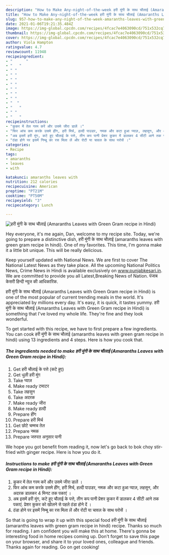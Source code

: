 ```yaml
---
description: "How to Make Any-night-of-the-week हरी मुंगी के साथ चौलाई (Amaranths Leaves with Green Gram recipe in Hindi)"
title: "How to Make Any-night-of-the-week हरी मुंगी के साथ चौलाई (Amaranths Leaves with Green Gram recipe in Hindi)"
slug: 957-how-to-make-any-night-of-the-week-amaranths-leaves-with-green-gram-recipe-in-hindi
date: 2021-01-06T19:21:35.484Z
image: https://img-global.cpcdn.com/recipes/4fcac7e4063090cd/751x532cq70/हरी-मुंगी-के-साथ-चौलाई-amaranths-leaves-with-green-gram-recipe-in-hindi-recipe-main-photo.jpg
thumbnail: https://img-global.cpcdn.com/recipes/4fcac7e4063090cd/751x532cq70/हरी-मुंगी-के-साथ-चौलाई-amaranths-leaves-with-green-gram-recipe-in-hindi-recipe-main-photo.jpg
cover: https://img-global.cpcdn.com/recipes/4fcac7e4063090cd/751x532cq70/हरी-मुंगी-के-साथ-चौलाई-amaranths-leaves-with-green-gram-recipe-in-hindi-recipe-main-photo.jpg
author: Viola Hampton
ratingvalue: 4.7
reviewcount: 11948
recipeingredient:
- "      "
- "   "
- " "
- " "
- " "
- " "
- " "
- " "
- " "
- "  "
- "   "
- " "
- "   "
recipeinstructions:
- "कुकर में तेल गरम करें और उसमे जीरा डालें ।"
- "फिर आंच कम करके उसमे हींग, हरी मिर्च, हल्दी पाउडर, नमक और कटा हुआ प्याज़, लहसुन, और अदरक डालकर 4 मिनट तक पकाएं ।"
- "अब इसमें हरी मुंग, कटे हुए चौलाई के पत्ते, तीन कप पानी प्रेशर कुकर में डालकर 4 सीटी आने तक पकाएं. प्रेशर कुकर को खोलने से पहले ठंडा होने दें ।"
- "ठंडा होने पर इसमें निम्बू का रस मिला लें और रोटी या चावल के साथ परोसें ।"
categories:
- Recipe
tags:
- amaranths
- leaves
- with

katakunci: amaranths leaves with 
nutrition: 212 calories
recipecuisine: American
preptime: "PT21M"
cooktime: "PT50M"
recipeyield: "3"
recipecategory: Lunch

---
```



![हरी मुंगी के साथ चौलाई (Amaranths Leaves with Green Gram recipe in Hindi)](https://img-global.cpcdn.com/recipes/4fcac7e4063090cd/751x532cq70/हरी-मुंगी-के-साथ-चौलाई-amaranths-leaves-with-green-gram-recipe-in-hindi-recipe-main-photo.jpg)

Hey everyone, it's me again, Dan, welcome to my recipe site. Today, we're going to prepare a distinctive dish, हरी मुंगी के साथ चौलाई (amaranths leaves with green gram recipe in hindi). One of my favorites. This time, I'm gonna make it a little bit unique. This will be really delicious.

Keep yourself updated with National News. We are first to cover The National Latest News as they take place. All the upcoming National Politics News, Crime News in Hindi is available exclusively on www.punjabkesari.in. We are committed to provide you all Latest,Breaking News of Nation. पंजाब केसरी हिन्दी न्यूज की आधिकारिक.

हरी मुंगी के साथ चौलाई (Amaranths Leaves with Green Gram recipe in Hindi) is one of the most popular of current trending meals in the world. It's appreciated by millions every day. It's easy, it is quick, it tastes yummy. हरी मुंगी के साथ चौलाई (Amaranths Leaves with Green Gram recipe in Hindi) is something that I've loved my whole life. They're fine and they look wonderful.


To get started with this recipe, we have to first prepare a few ingredients. You can cook हरी मुंगी के साथ चौलाई (amaranths leaves with green gram recipe in hindi) using 13 ingredients and 4 steps. Here is how you cook that.

<!--inarticleads1-->

##### The ingredients needed to make हरी मुंगी के साथ चौलाई (Amaranths Leaves with Green Gram recipe in Hindi):

1. Get  हरी चौलाई के पत्ते (कटे हुए)
1. Get  धुली हरी मुंग
1. Take  प्याज़
1. Make ready  टमाटर
1. Take  लहसुन
1. Take  अदरक
1. Make ready  जीरा
1. Make ready  हल्दी
1. Prepare  हींग
1. Prepare  हरी मिर्च
1. Get  छोटे चम्मच तेल
1. Prepare  नमक
1. Prepare  जरुरत अनुसार पानी


We hope you got benefit from reading it, now let&#39;s go back to bok choy stir-fried with ginger recipe. Here is how you do it. 

<!--inarticleads2-->

##### Instructions to make हरी मुंगी के साथ चौलाई (Amaranths Leaves with Green Gram recipe in Hindi):

1. कुकर में तेल गरम करें और उसमे जीरा डालें ।
1. फिर आंच कम करके उसमे हींग, हरी मिर्च, हल्दी पाउडर, नमक और कटा हुआ प्याज़, लहसुन, और अदरक डालकर 4 मिनट तक पकाएं ।
1. अब इसमें हरी मुंग, कटे हुए चौलाई के पत्ते, तीन कप पानी प्रेशर कुकर में डालकर 4 सीटी आने तक पकाएं. प्रेशर कुकर को खोलने से पहले ठंडा होने दें ।
1. ठंडा होने पर इसमें निम्बू का रस मिला लें और रोटी या चावल के साथ परोसें ।




So that is going to wrap it up with this special food हरी मुंगी के साथ चौलाई (amaranths leaves with green gram recipe in hindi) recipe. Thanks so much for reading. I am confident you will make this at home. There's gonna be interesting food in home recipes coming up. Don't forget to save this page on your browser, and share it to your loved ones, colleague and friends. Thanks again for reading. Go on get cooking!
